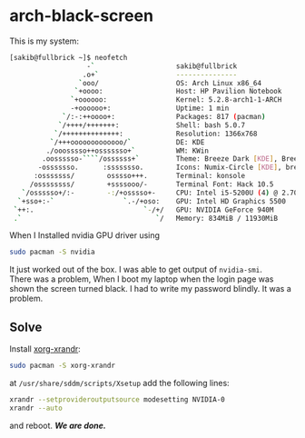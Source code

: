 # arch-black-screen

This is my system:

```bash
[sakib@fullbrick ~]$ neofetch 
                   -`                    sakib@fullbrick 
                  .o+`                   --------------- 
                 `ooo/                   OS: Arch Linux x86_64 
                `+oooo:                  Host: HP Pavilion Notebook 
               `+oooooo:                 Kernel: 5.2.8-arch1-1-ARCH 
               -+oooooo+:                Uptime: 1 min 
             `/:-:++oooo+:               Packages: 817 (pacman) 
            `/++++/+++++++:              Shell: bash 5.0.7 
           `/++++++++++++++:             Resolution: 1366x768 
          `/+++ooooooooooooo/`           DE: KDE 
         ./ooosssso++osssssso+`          WM: KWin 
        .oossssso-````/ossssss+`         Theme: Breeze Dark [KDE], Breeze [GTK2/3] 
       -osssssso.      :ssssssso.        Icons: Numix-Circle [KDE], breeze [GTK2/3] 
      :osssssss/        osssso+++.       Terminal: konsole 
     /ossssssss/        +ssssooo/-       Terminal Font: Hack 10.5 
   `/ossssso+/:-        -:/+osssso+-     CPU: Intel i5-5200U (4) @ 2.700GHz 
  `+sso+:-`                 `.-/+oso:    GPU: Intel HD Graphics 5500 
 `++:.                           `-/+/   GPU: NVIDIA GeForce 940M 
 .`                                 `/   Memory: 834MiB / 11930MiB 

```

When I Installed nvidia GPU driver using 

```bash
sudo pacman -S nvidia
```
It just worked out of the box. I was able to get output of ```nvidia-smi```.   
There was a problem, When I boot my laptop when the login page was shown the screen turned black. I had to write my password blindly. It was a problem. 

## Solve

Install [xorg-xrandr](https://www.archlinux.org/packages/?name=xorg-xrandr):   
```bash
sudo pacman -S xorg-xrandr
```

at ```/usr/share/sddm/scripts/Xsetup``` add the following lines:   
```bash
xrandr --setprovideroutputsource modesetting NVIDIA-0
xrandr --auto
```

and reboot. ***We are done.*** 

